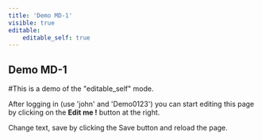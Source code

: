 ```yaml
---
title: 'Demo MD-1'
visible: true
editable:
    editable_self: true
---
```


## Demo MD-1

#This is a demo of the "editable_self" mode.

After logging in (use 'john' and 'Demo0123') you can start editing this page by clicking on the <b>Edit me !</b> button at the right.

Change text, save by clicking the Save button and reload the page.
